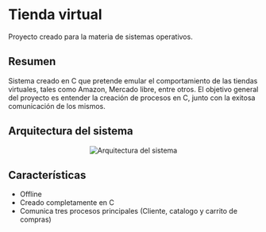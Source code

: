 # Tienda virtual

Proyecto creado para la materia de sistemas operativos.

## Resumen

Sistema creado en C que pretende emular el comportamiento de las tiendas virtuales, tales como Amazon, Mercado libre, entre otros.
El objetivo general del proyecto es entender la creación de procesos en C, junto con la exitosa comunicación de los mismos.

## Arquitectura del sistema

<p align="center"> 
  <img src="https://i.imgur.com/CLU0gF8.png" alt ="Arquitectura del sistema"/>
</p>

## Características

- Offline
- Creado completamente en C
- Comunica tres procesos principales (Cliente, catalogo y carrito de compras)
